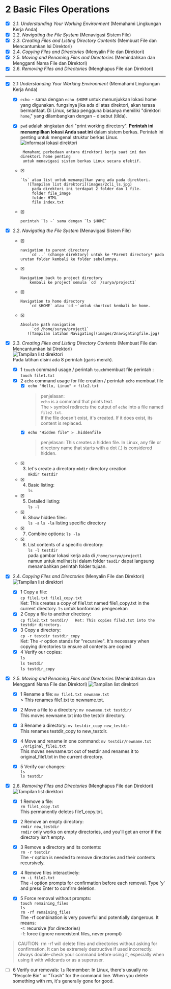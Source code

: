 # 2 Basic Files Operations

- [x] 2.1. *Understanding Your Working Environment* (Memahami Lingkungan Kerja Anda) 
- [x] 2.2. *Navigating the File System* (Menavigasi Sistem File)  
- [x] 2.3. *Creating Files and Listing Directory Contents* (Membuat File dan Mencantumkan Isi Direktori)  
- [x] 2.4. *Copying Files and Directories* (Menyalin File dan Direktori)  
- [x] 2.5. *Moving and Renaming Files and Directories* (Memindahkan dan Mengganti Nama File dan Direktori)
- [x] 2.6. *Removing Files and Directories* (Menghapus File dan Direktori)
<hr>

- [x] 2.1 *Understanding Your Working Environment* (Memahami Lingkungan Kerja Anda)        
     - [x]   `echo ~` sama dengan `echo $HOME` untuk menunjukkan lokasi home yang digunakan. fungsinya jika ada di atas direktori, akan terasa bermanfaat. 
             Di Linux, setiap pengguna biasanya memiliki "direktori `home`," yang dilambangkan dengan `~` disebut (tilda).  
     - [x]   `pwd` adalah singkatan dari "print working directory". __Perintah ini menampilkan lokasi Anda saat ini__ dalam sistem berkas.
              Perintah ini penting untuk mengenal struktur berkas Linux.  
              ![informasi lokasi direktori ](images/2pwd.jpg)    
              
              Memahami perbedaan antara direktori kerja saat ini dan direktori home penting  
              untuk menavigasi sistem berkas Linux secara efektif.
             

     - [x]     `ls` atau list untuk menampilkan yang ada pada direktori.  
              ![Tampilan list direktori](images/2cli_ls.jpg)  
                pada direktori ini terdapat 2 folder dan 1 file.  
                folder file_image  
                folder HTML  
                file index.txt  
     - [x]     perintah `ls ~` sama dengan `ls $HOME`  
           

        
      
- [x] 2.2. *Navigating the File System* (Menavigasi Sistem File)
     - [x]     navigation to parent directory
               `cd ..` (change direktory) untuk ke *Parent directory* pada urutan folder kembali ke folder sebelumnya.  
     - [x]     Navigation back to project directory   
               kembali ke project semula `cd  /surya/project1`  
     - [x]     Navigation to home directory
               `cd $HOME` atau `cd ~`untuk shortcut kembali ke home.
     - [x]     Absolute path navigation
                `cd /home/surya/project1`          
              ![Tampilan latihan Navigating](images/2navigatingfile.jpg) 
      
- [x] 2.3. *Creating Files and Listing Directory Contents* (Membuat File dan Mencantumkan Isi Direktori)  
              ![Tampilan list direktori](images/2creatingfiles.jpg)  
      Pada latihan disini ada 8 perintah (garis merah).

     - [x] 1   `touch` command usage / perintah `touch`membuat file
               perintah : `touch file1.txt`  
     - [x] 2   `echo` command usage for file creation / perintah `echo` membuat file
          - [x] `echo "Hello, Linux" > file2.txt`  
              >  penjelasan:  
              > `echo` is a command that prints text.    
              > The `>` symbol redirects the output of `echo` into a file named `file2.txt`.  
              > If the file doesn't exist, it's created. If it does exist, its content is replaced.  
          - [x] `echo "Hidden file" > .hiddenfile`    
              >  penjelasan: 
                This creates a hidden file. In Linux, any file or directory name that starts with a dot (.) is considered hidden.  
     - [x] 3.   let's create a directory `mkdir` directory creation  
                `mkdir testdir` 
     - [x] 4.    Basic listing:  
                `ls`
     - [x] 5.    Detailed listing:  
                `ls -l`    
     - [x] 6.    Show hidden files:  
                `ls -a` `ls -la`  listing specific directory
     - [x] 7.    Combine options:
                `ls -la`
     - [x] 8.    List contents of a specific directory:  
                `ls -l testdir`  
               pada gambar lokasi kerja ada di `/home/surya/project1`    
               namun untuk melihat isi dalam folder `tesdir` dapat langsung menambahkan perintah folder tujuan.

- [x] 2.4. *Copying Files and Directories* (Menyalin File dan Direktori)    
              ![Tampilan list direktori](images/2Copy.jpg)

     - [x] 1 Copy a file:  
            `cp file1.txt file1_copy.txt`  
             Ket: This creates a copy of file1.txt named file1_copy.txt in the current directory.
            `ls` untuk konformasi pengecekan  
     - [x] 2 Copy a file to another directory:  
            `cp file2.txt testdir/  
            Ket: This copies file2.txt into the testdir directory.`
     - [x] 3 Copy a directory:  
            `cp -r testdir testdir_copy`  
            Ket: The -r option stands for "recursive". It's necessary when copying directories to ensure all contents are copied
     - [x] 4 Verify our copies:  
            `ls`  
            `ls testdir`  
            `ls testdir_copy`  

- [x] 2.5. *Moving and Renaming Files and Directories* (Memindahkan dan Mengganti Nama File dan Direktori)
            ![Tampilan list direktori](images/2Move.jpg)
     - [x]  1 Rename a file:
            `mv file1.txt newname.txt`  
              >  This renames file1.txt to newname.txt.     
     - [x]  2 Move a file to a directory:
            `mv newname.txt testdir/`  
            This moves newname.txt into the testdir directory.  
     
     - [x]  3 Rename a directory:
            `mv testdir_copy new_testdir`  
            This renames testdir_copy to new_testdir.     
     - [x]  4 Move and rename in one command:
            `mv testdir/newname.txt ./original_file1.txt`  
            This moves newname.txt out of testdir and renames it to original_file1.txt in the current directory.  
 
     - [x]   5 Verify our changes:  
            `ls`  
            `ls testdir`  
- [x] 2.6. *Removing Files and Directories* (Menghapus File dan Direktori)
            ![Tampilan list direktori](images/2Delete.jpg)
     - [x]    1 Remove a file:  
               `rm file1_copy.txt`  
                This permanently deletes file1_copy.txt.  
     - [x]    2 Remove an empty directory:  
                `rmdir new_testdir`  
                `rmdir` only works on empty directories, and you'll get an error if the directory isn't empty.  
     
     - [x]    3 Remove a directory and its contents:  
                `rm -r testdir`  
                The -r option is needed to remove directories and their contents recursively.  
 
     - [x]    4 Remove files interactively:  
                `rm -i file2.txt`  
                The -i option prompts for confirmation before each removal. Type 'y' and press Enter to confirm deletion.  
     
     - [x]    5 Force removal without prompts:  
                `touch remaining_files`  
                `ls`  
                `rm -rf remaining_files`  
                The -rf combination is very powerful and potentially dangerous. It means:  
                -r: recursive (for directories)  
                -f: force (ignore nonexistent files, never prompt)  
> CAUTION: rm -rf will delete files and directories without asking for confirmation. It can be extremely destructive if used incorrectly. Always double-check your command before using it, especially when using it with wildcards or as a superuser.  
  - [ ]    6 Verify our removals:
`ls`
Remember: In Linux, there's usually no "Recycle Bin" or "Trash" for the command line. When you delete something with rm, it's generally gone for good.

